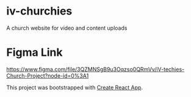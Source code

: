 # iv-churchies
A church website for video and content uploads

# Figma Link
https://www.figma.com/file/3QZMNSgB9u3Oqzso0QRmVv/iV-techies-Church-Project?node-id=0%3A1

This project was bootstrapped with [Create React App](https://github.com/facebook/create-react-app).
